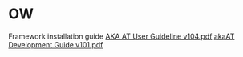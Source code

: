 # OW

Framework installation guide
[AKA AT User Guideline v104.pdf](https://github.com/duongquanghieu1985/OW/files/7370394/AKA.AT.User.Guideline.v104.pdf)
[akaAT Development Guide v101.pdf](https://github.com/duongquanghieu1985/OW/files/7370395/akaAT.Development.Guide.v101.pdf)
